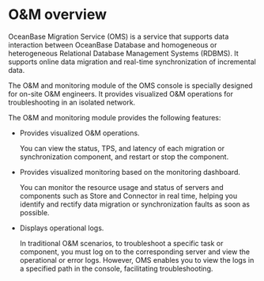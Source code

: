 O\&M overview 
==================================

OceanBase Migration Service (OMS) is a service that supports data interaction between OceanBase Database and homogeneous or heterogeneous Relational Database Management Systems (RDBMS). It supports online data migration and real-time synchronization of incremental data. 

The O\&M and monitoring module of the OMS console is specially designed for on-site O\&M engineers. It provides visualized O\&M operations for troubleshooting in an isolated network. 

The O\&M and monitoring module provides the following features:

* Provides visualized O\&M operations. 

  You can view the status, TPS, and latency of each migration or synchronization component, and restart or stop the component.
  

* Provides visualized monitoring based on the monitoring dashboard. 

  You can monitor the resource usage and status of servers and components such as Store and Connector in real time, helping you identify and rectify data migration or synchronization faults as soon as possible.
  

* Displays operational logs. 

  In traditional O\&M scenarios, to troubleshoot a specific task or component, you must log on to the corresponding server and view the operational or error logs. However, OMS enables you to view the logs in a specified path in the console, facilitating troubleshooting.
  



